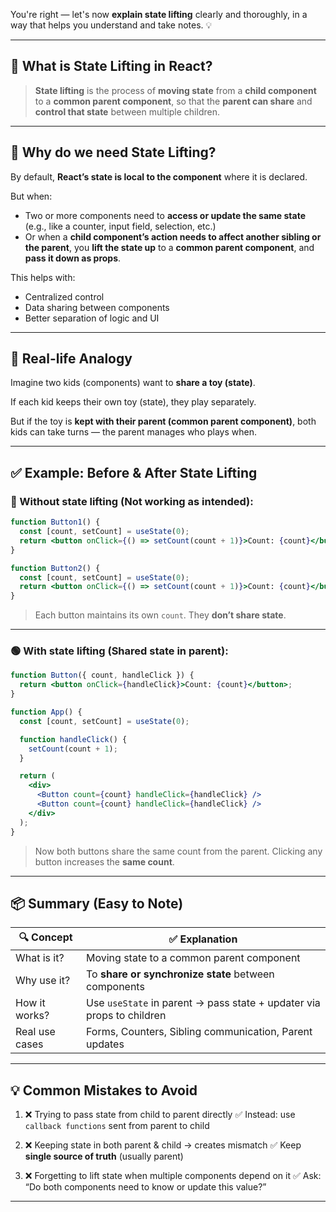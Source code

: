 You're right — let's now **explain state lifting** clearly and thoroughly, in a way that helps you understand and take notes. 💡

---

## 🧠 What is **State Lifting** in React?

> **State lifting** is the process of **moving state** from a **child component** to a **common parent component**, so that the **parent can share** and **control that state** between multiple children.

---

## 🚩 Why do we need State Lifting?

By default, **React’s state is local to the component** where it is declared.

But when:

* Two or more components need to **access or update the same state** (e.g., like a counter, input field, selection, etc.)
* Or when a **child component’s action needs to affect another sibling or the parent**,
  you **lift the state up** to a **common parent component**, and **pass it down as props**.

This helps with:

* Centralized control
* Data sharing between components
* Better separation of logic and UI

---

## 🎯 Real-life Analogy

Imagine two kids (components) want to **share a toy (state)**.

If each kid keeps their own toy (state), they play separately.

But if the toy is **kept with their parent (common parent component)**, both kids can take turns — the parent manages who plays when.

---

## ✅ Example: Before & After State Lifting

### 🔴 Without state lifting (Not working as intended):

```jsx
function Button1() {
  const [count, setCount] = useState(0);
  return <button onClick={() => setCount(count + 1)}>Count: {count}</button>;
}

function Button2() {
  const [count, setCount] = useState(0);
  return <button onClick={() => setCount(count + 1)}>Count: {count}</button>;
}
```

> Each button maintains its own `count`. They **don’t share state**.

---

### 🟢 With state lifting (Shared state in parent):

```jsx
function Button({ count, handleClick }) {
  return <button onClick={handleClick}>Count: {count}</button>;
}

function App() {
  const [count, setCount] = useState(0);

  function handleClick() {
    setCount(count + 1);
  }

  return (
    <div>
      <Button count={count} handleClick={handleClick} />
      <Button count={count} handleClick={handleClick} />
    </div>
  );
}
```

> Now both buttons share the same count from the parent.
> Clicking any button increases the **same count**.

---

## 📦 Summary (Easy to Note)

| 🔍 Concept     | ✅ Explanation                                                         |
| -------------- | --------------------------------------------------------------------- |
| What is it?    | Moving state to a common parent component                             |
| Why use it?    | To **share or synchronize state** between components                  |
| How it works?  | Use `useState` in parent → pass state + updater via props to children |
| Real use cases | Forms, Counters, Sibling communication, Parent updates                |

---

## 💡 Common Mistakes to Avoid

1. ❌ Trying to pass state from child to parent directly
   ✅ Instead: use `callback functions` sent from parent to child

2. ❌ Keeping state in both parent & child → creates mismatch
   ✅ Keep **single source of truth** (usually parent)

3. ❌ Forgetting to lift state when multiple components depend on it
   ✅ Ask: “Do both components need to know or update this value?”

---

